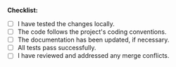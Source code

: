 **Checklist:**

- [ ] I have tested the changes locally.
- [ ] The code follows the project's coding conventions.
- [ ] The documentation has been updated, if necessary.
- [ ] All tests pass successfully.
- [ ] I have reviewed and addressed any merge conflicts.
